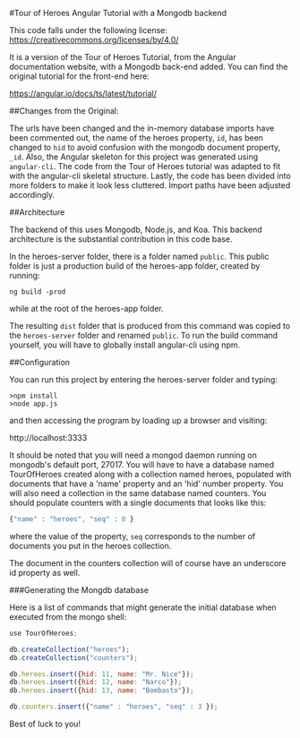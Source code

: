 #Tour of Heroes Angular Tutorial with a Mongodb backend

This code falls under the following license:
https://creativecommons.org/licenses/by/4.0/

It is a version of the Tour of Heroes Tutorial, from the Angular documentation
website, with a Mongodb back-end added. You can find the original tutorial for
the front-end here:

https://angular.io/docs/ts/latest/tutorial/


##Changes from the Original:

The urls have been changed and the in-memory database imports
have been commented out, the name of the heroes property, `id`, has been changed
to `hid` to avoid confusion with the mongodb document property, `_id`.
Also, the Angular skeleton for this project was generated using `angular-cli`.
The code from the Tour of Heroes tutorial was adapted to fit with the angular-cli
skeletal structure. Lastly, the code has been divided into more folders to make it
look less cluttered. Import paths have been adjusted accordingly.


##Architecture

The backend of this uses Mongodb, Node.js, and Koa. This backend architecture
is the substantial contribution in this code base.

In the heroes-server folder, there is a folder named `public`. This public folder
is just a production build of the heroes-app folder, created by running:

```
ng build -prod
```

while at the root of the heroes-app folder.

The resulting `dist` folder that is produced from this command was copied to the
`heroes-server` folder and renamed `public`. To run the build command yourself,
you will have to globally install angular-cli using npm.


##Configuration

You can run this project by entering the heroes-server folder and typing:

```
>npm install
>node app.js
```

and then accessing the program by loading up a browser and visiting:

http://localhost:3333

It should be noted that you will need a mongod daemon running on mongodb's
default port, 27017. You will have to have a database named TourOfHeroes created
along with a collection named heroes, populated with documents that have a
'name' property and an 'hid' number property. You will also need a collection
in the same database named counters. You should populate counters with a single
documents that looks like this:

```javascript
{"name" : "heroes", "seq" : 0 }
```

where the value of the property, `seq` corresponds to the number of documents
you put in the heroes collection.

The document in the counters collection will of course have an underscore id
property as well.


###Generating the Mongdb database

Here is a list of commands that might generate the initial database when executed
from the mongo shell:

```javascript
use TourOfHeroes;

db.createCollection("heroes");
db.createCollection("counters");

db.heroes.insert({hid: 11, name: "Mr. Nice"});
db.heroes.insert({hid: 12, name: "Narco"});
db.heroes.insert({hid: 13, name: "Bombasto"});

db.counters.insert({"name" : "heroes", "seq" : 3 });
```

Best of luck to you!

